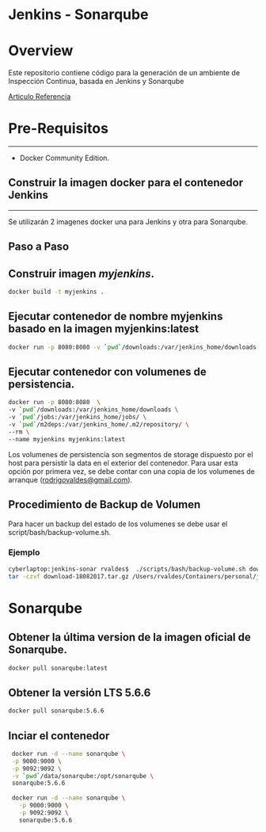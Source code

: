 # Jenkins - Sonarqube

# Overview 

Este repositorio contiene código para la generación de un ambiente de Inspección Continua, basada en Jenkins
y Sonarqube

[Articulo Referencia](https://dzone.com/articles/dockerizing-jenkins-2-setup-and-using-it-along-wit?edition=309196&utm_source=Daily%20Digest&utm_medium=email&utm_campaign=dd%202017-07-19)

# Pre-Requisitos
----

* Docker Community Edition.



## Construir la imagen docker para el contenedor Jenkins
----

Se utilizarán 2 imagenes docker una para Jenkins y otra para Sonarqube.

## Paso a Paso

## Construir imagen *myjenkins*.
``` bash
docker build -t myjenkins . 
```
## Ejecutar contenedor de nombre myjenkins  basado en la imagen myjenkins:latest

```bash
docker run -p 8080:8080 -v `pwd`/downloads:/var/jenkins_home/downloads --rm --name myjenkins myjenkins:latest
```

## Ejecutar contenedor con volumenes de persistencia.

```bash
docker run -p 8080:8080  \ 
-v `pwd`/downloads:/var/jenkins_home/downloads \
-v `pwd`/jobs:/var/jenkins_home/jobs/ \
-v `pwd`/m2deps:/var/jenkins_home/.m2/repository/ \
--rm \
--name myjenkins myjenkins:latest
```

Los volumenes de persistencia son segmentos de storage dispuesto por el host para persistir la data en el exterior del contenedor. Para usar esta 
opción por primera vez, se debe contar con una copia de los volumenes de arranque (rodrigovaldes@gmail.com).


## Procedimiento de Backup de Volumen

Para hacer un backup del estado de los volumenes se debe usar el script/bash/backup-volume.sh. 

### Ejemplo

```bash
cyberlaptop:jenkins-sonar rvaldes$  ./scripts/bash/backup-volume.sh download `pwd`
tar -czvf download-18082017.tar.gz /Users/rvaldes/Containers/personal/jenkins-sonar
```

# Sonarqube

## Obtener la última version de la imagen oficial de Sonarqube.
 
````bash
docker pull sonarqube:latest
````

## Obtener la versión LTS 5.6.6
````bash
docker pull sonarqube:5.6.6
````

## Inciar el contenedor 
  
 ````bash 
  docker run -d --name sonarqube \
  -p 9000:9000 \
  -p 9092:9092 \
  -v `pwd`/data/sonarqube:/opt/sonarqube \
  sonarqube:5.6.6
  
  docker run -d --name sonarqube \
    -p 9000:9000 \
    -p 9092:9092 \
    sonarqube:5.6.6
````
